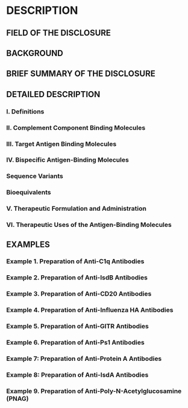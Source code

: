 # DESCRIPTION

## FIELD OF THE DISCLOSURE

## BACKGROUND

## BRIEF SUMMARY OF THE DISCLOSURE

## DETAILED DESCRIPTION

### I. Definitions

### II. Complement Component Binding Molecules

### III. Target Antigen Binding Molecules

### IV. Bispecific Antigen-Binding Molecules

### Sequence Variants

### Bioequivalents

### V. Therapeutic Formulation and Administration

### VI. Therapeutic Uses of the Antigen-Binding Molecules

## EXAMPLES

### Example 1. Preparation of Anti-C1q Antibodies

### Example 2. Preparation of Anti-IsdB Antibodies

### Example 3. Preparation of Anti-CD20 Antibodies

### Example 4. Preparation of Anti-Influenza HA Antibodies

### Example 5. Preparation of Anti-GITR Antibodies

### Example 6. Preparation of Anti-Ps1 Antibodies

### Example 7: Preparation of Anti-Protein A Antibodies

### Example 8: Preparation of Anti-IsdA Antibodies

### Example 9. Preparation of Anti-Poly-N-Acetylglucosamine (PNAG)

